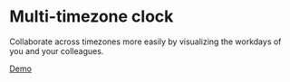 # Multi-timezone clock

Collaborate across timezones more easily by visualizing the workdays of you and your colleagues.

[Demo](https://kdfky.csb.app/)
